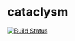 # cataclysm

[![Build Status](https://travis-ci.org/benji6/cataclysm.svg?branch=master)](https://travis-ci.org/benji6/cataclysm)
